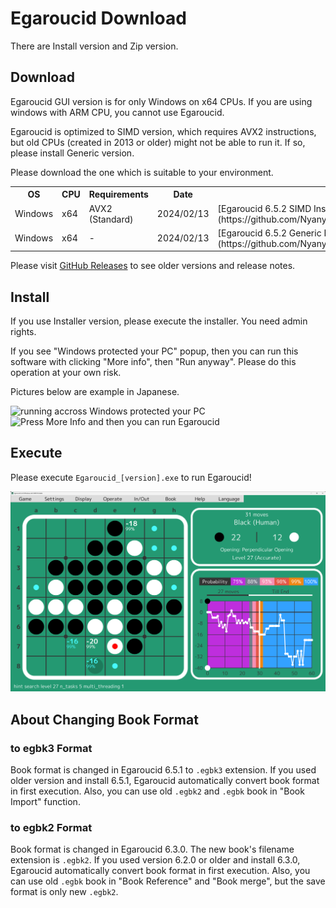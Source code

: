 # Egaroucid Download

There are Install version and Zip version.



## Download

Egaroucid GUI version is for only Windows on x64 CPUs. If you are using windows with ARM CPU, you cannot use Egaroucid.

Egaroucid is optimized to SIMD version, which requires AVX2 instructions, but old CPUs (created in 2013 or older) might not be able to run it. If so, please install Generic version.

Please download the one which is suitable to your environment.




<div class="table_wrapper"><table>
<tr>
    <th>OS</th>
    <th>CPU</th>
    <th>Requirements</th>
    <th>Date</th>
    <th>Installer</th>
    <th>Zip</th>
</tr>
<tr>
    <td>Windows</td>
    <td>x64</td>
    <td>AVX2 (Standard)</td>
    <td>2024/02/13</td>
    <td>[Egaroucid 6.5.2 SIMD Installer](https://github.com/Nyanyan/Egaroucid/releases/download/v6.5.2/Egaroucid_6_5_2_SIMD_installer.exe)</td>
    <td>[Egaroucid 6.5.2 SIMD Zip](https://github.com/Nyanyan/Egaroucid/releases/download/v6.5.2/Egaroucid_6_5_2_Windows_x64_SIMD_Portable.zip)</td>
</tr>
<tr>
    <td>Windows</td>
    <td>x64</td>
    <td>-</td>
    <td>2024/02/13</td>
    <td>[Egaroucid 6.5.2 Generic Installer](https://github.com/Nyanyan/Egaroucid/releases/download/v6.5.2/Egaroucid_6_5_2_Generic_installer.exe)</td>
    <td>[Egaroucid 6.5.2 Generic Zip](https://github.com/Nyanyan/Egaroucid/releases/download/v6.5.2/Egaroucid_6_5_2_Windows_x64_Generic_Portable.zip)</td>
</tr>
</table>
</div>





Please visit [GitHub Releases](https://github.com/Nyanyan/Egaroucid/releases) to see older versions and release notes.



## Install

If you use Installer version, please execute the installer. You need admin rights.

If you see "Windows protected your PC" popup, then you can run this  software with clicking "More info", then "Run anyway". Please do this  operation at your own risk.

Pictures below are example in Japanese.



<div class="centering_box">
    <img class="pic2" src="img/cant_run1.png" alt="running accross Windows protected your PC">
    <img class="pic2" src="img/cant_run2.png" alt="Press More Info and then you can run Egaroucid">
</div>




## Execute

Please execute <code>Egaroucid_[version].exe</code> to run Egaroucid!

<div class="centering_box">
    <img class="pic2" src="img/egaroucid.png" alt="Egaroucid">
</div>


## About Changing Book Format

### to egbk3 Format

Book format is changed in Egaroucid 6.5.1 to ```.egbk3``` extension. If you used older version and install 6.5.1, Egaroucid automatically convert book format in first execution. Also, you can use old ```.egbk2``` and ```.egbk``` book in "Book Import" function.

### to egbk2 Format

Book format is changed in Egaroucid 6.3.0. The new book's filename extension is ```.egbk2```. If you used version 6.2.0 or older and install 6.3.0, Egaroucid automatically convert book format in first execution. Also, you can use old ```.egbk``` book in "Book Reference" and "Book merge", but the save format is only new ```.egbk2```.

